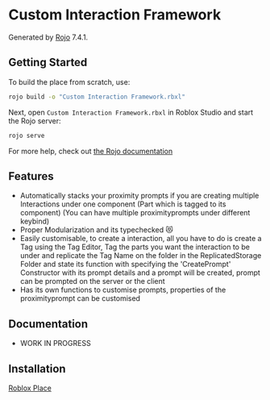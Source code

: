 # Custom Interaction Framework

Generated by [Rojo](https://github.com/rojo-rbx/rojo) 7.4.1.

## Getting Started

To build the place from scratch, use:

```bash
rojo build -o "Custom Interaction Framework.rbxl"
```

Next, open `Custom Interaction Framework.rbxl` in Roblox Studio and start the Rojo server:

```bash
rojo serve
```

For more help, check out [the Rojo documentation](https://rojo.space/docs)

## Features

- Automatically stacks your proximity prompts if you are creating multiple Interactions under one component (Part which is tagged to its component) (You can have multiple proximityprompts under different keybind)
- Proper Modularization and its typechecked :heart_eyes_cat:﻿ 
- Easily customisable, to create a interaction, all you have to do is create a Tag using the Tag Editor, Tag the parts you want the interaction to be under and replicate the Tag Name on the folder in the ReplicatedStorage Folder and state its function with specifying the 'CreatePrompt' Constructor with its prompt details and a prompt will be created, prompt can be prompted on the server or the client
- Has its own functions to customise prompts, properties of the proximityprompt can be customised

## Documentation

- WORK IN PROGRESS

## Installation

[Roblox Place](https://www.roblox.com/games/16957625098/Custom-Interaction-Framework)
